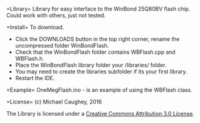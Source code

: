 =Library=
Library for easy interface to the WinBond 25Q80BV flash chip.  Could work with others, just not tested.

=Install=
To download. 
* Click the DOWNLOADS button in the top right corner, rename the uncompressed folder WinBondFlash. 
* Check that the WinBondFlash folder contains WBFlash.cpp and WBFlash.h. 
* Place the WinBondFlash library folder your /libraries/ folder. 
* You may need to create the libraries subfolder if its your first library. 
* Restart the IDE.

=Example=
OneMegFlash.ino - is an example of using the WBFlash class.

=License=
(c) Michael Caughey, 2016

The Library is licensed under a [Creative Commons Attribution 3.0 License](https://creativecommons.org/licenses/by/3.0/). 